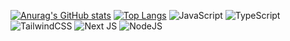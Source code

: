 [![Anurag's GitHub stats](https://github-readme-stats.vercel.app/api?username=merttyilmaz)](https://github.com/merttyilmaz/github-readme-stats)
[![Top Langs](https://github-readme-stats.vercel.app/api/top-langs/?username=merttyilmaz&layout=compact)](https://github.com/merttyilmaz/github-readme-stats)
![JavaScript](https://img.shields.io/badge/javascript-%23323330.svg?style=for-the-badge&logo=javascript&logoColor=%23F7DF1E)
![TypeScript](https://img.shields.io/badge/typescript-%23007ACC.svg?style=for-the-badge&logo=typescript&logoColor=white)
![TailwindCSS](https://img.shields.io/badge/tailwindcss-%2338B2AC.svg?style=for-the-badge&logo=tailwind-css&logoColor=white)
![Next JS](https://img.shields.io/badge/Next-black?style=for-the-badge&logo=next.js&logoColor=white)
![NodeJS](https://img.shields.io/badge/node.js-6DA55F?style=for-the-badge&logo=node.js&logoColor=white)
